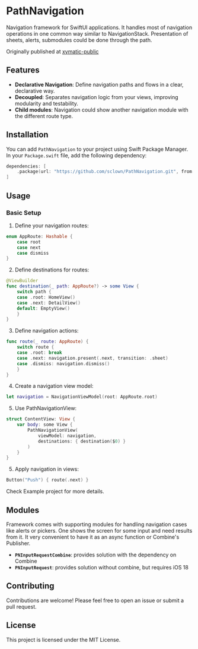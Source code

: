 # PathNavigation

Navigation framework for SwiftUI applications. It handles most of navigation operations in one common way similar to NavigationStack. Presentation of sheets, alerts, submodules could be done through the path.

Originally published at [xymatic-public](https://gitlab.com/xymatic-public/pathnavigation)

## Features

*   **Declarative Navigation**: Define navigation paths and flows in a clear, declarative way.
*   **Decoupled**: Separates navigation logic from your views, improving modularity and testability.
*   **Child modules**: Navigation could show another navigation module with the different route type.

## Installation

You can add `PathNavigation` to your project using Swift Package Manager. In your `Package.swift` file, add the following dependency:

```swift
dependencies: [
    .package(url: "https://github.com/sclown/PathNavigation.git", from: "0.2.0")
]
```

## Usage

### Basic Setup

1. Define your navigation routes:

```swift
enum AppRoute: Hashable {
    case root
    case next
    case dismiss
}
```

2. Define destinations for routes:

```swift
@ViewBuilder
func destination(_ path: AppRoute?) -> some View {
    switch path {
    case .root: HomeView()
    case .next: DetailView()
    default: EmptyView()
    }
}
```

3. Define navigation actions:

```swift
func route(_ route: AppRoute) {
    switch route {
    case .root: break
    case .next: navigation.present(.next, transition: .sheet)
    case .dismiss: navigation.dismiss()
    }
}
```

4. Create a navigation view model:

```swift
let navigation = NavigationViewModel(root: AppRoute.root)
```

5. Use PathNavigationView:

```swift
struct ContentView: View {
    var body: some View {
        PathNavigationView(
            viewModel: navigation,
            destinations: { destination($0) }
        )
    }
}
```

5. Apply navigation in views:

```swift
Button("Push") { route(.next) }
```

Check Example project for more details.

## Modules

Framework comes with supporting modules for handling navigation cases like alerts or pickers. One shows the screen for some input and need results from it. It very convenient to have it as an async function or Combine's Publisher. 

*   **`PNInputRequestCombine`**: provides solution with the dependency on Combine
*   **`PNInputRequest`**: provides solution without combine, but requires iOS 18

## Contributing

Contributions are welcome! Please feel free to open an issue or submit a pull request.

## License

This project is licensed under the MIT License.
